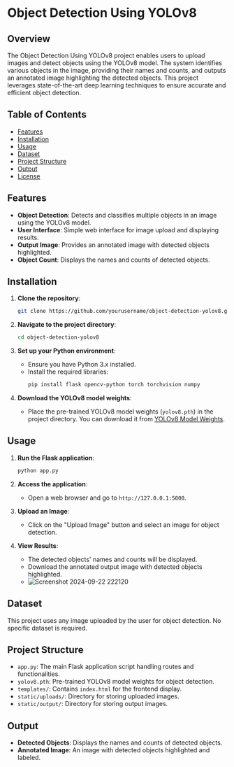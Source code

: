 # Object Detection Using YOLOv8

## Overview
The Object Detection Using YOLOv8 project enables users to upload images and detect objects using the YOLOv8 model. The system identifies various objects in the image, providing their names and counts, and outputs an annotated image highlighting the detected objects. This project leverages state-of-the-art deep learning techniques to ensure accurate and efficient object detection.

## Table of Contents
- [Features](#features)
- [Installation](#installation)
- [Usage](#usage)
- [Dataset](#dataset)
- [Project Structure](#project-structure)
- [Output](#output)
- [License](#license)

## Features
- **Object Detection**: Detects and classifies multiple objects in an image using the YOLOv8 model.
- **User Interface**: Simple web interface for image upload and displaying results.
- **Output Image**: Provides an annotated image with detected objects highlighted.
- **Object Count**: Displays the names and counts of detected objects.

## Installation
1. **Clone the repository**:
    ```bash
    git clone https://github.com/yourusername/object-detection-yolov8.git
    ```

2. **Navigate to the project directory**:
    ```bash
    cd object-detection-yolov8
    ```

3. **Set up your Python environment**:
    - Ensure you have Python 3.x installed.
    - Install the required libraries:
      ```bash
      pip install flask opencv-python torch torchvision numpy
      ```

4. **Download the YOLOv8 model weights**:
    - Place the pre-trained YOLOv8 model weights (`yolov8.pth`) in the project directory. You can download it from [YOLOv8 Model Weights](https://github.com/ultralytics/yolov8).

## Usage
1. **Run the Flask application**:
    ```bash
    python app.py
    ```

2. **Access the application**:
    - Open a web browser and go to `http://127.0.0.1:5000`.

3. **Upload an Image**:
    - Click on the "Upload Image" button and select an image for object detection.

4. **View Results**:
    - The detected objects' names and counts will be displayed.
    - Download the annotated output image with detected objects highlighted.
    - ![Screenshot 2024-09-22 222120](https://github.com/user-attachments/assets/42c53a07-b95c-42fa-994c-6e185e99517f)


## Dataset
This project uses any image uploaded by the user for object detection. No specific dataset is required.

## Project Structure
- `app.py`: The main Flask application script handling routes and functionalities.
- `yolov8.pth`: Pre-trained YOLOv8 model weights for object detection.
- `templates/`: Contains `index.html` for the frontend display.
- `static/uploads/`: Directory for storing uploaded images.
- `static/output/`: Directory for storing output images.

## Output
- **Detected Objects**: Displays the names and counts of detected objects.
- **Annotated Image**: An image with detected objects highlighted and labeled.


